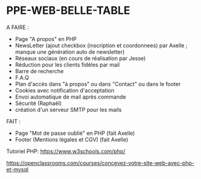 # PPE-WEB-BELLE-TABLE

A FAIRE :

- Page "A propos" en PHP
- NewsLetter (ajout checkbox (inscription et coordonnees) par Axelle ; manque une génération auto de newsletter)
- Réseaux sociaux  (en cours de réalisation par Jesse)
- Réduction pour les clients fidèles par mail
- Barre de recherche
- F.A.Q
- Plan d'accès dans "à propos" ou dans "Contact" ou dans le footer
- Cookies avec notification d'acceptation
- Envoi automatique de mail après commande
- Sécurité (Raphaël)
- création d'un serveur SMTP pour les mails

FAIT :

- Page "Mot de passe oublié" en PHP (fait Axelle)
- Footer (Mentions légales et CGV) (fait Axelle)


Tutoriel PHP:
https://www.w3schools.com/php/

https://openclassrooms.com/courses/concevez-votre-site-web-avec-php-et-mysql
